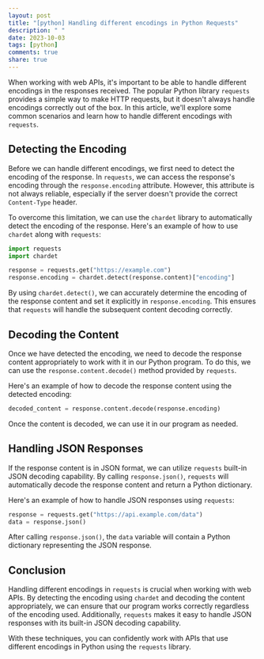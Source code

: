 ```yaml
---
layout: post
title: "[python] Handling different encodings in Python Requests"
description: " "
date: 2023-10-03
tags: [python]
comments: true
share: true
---
```


When working with web APIs, it's important to be able to handle different encodings in the responses received. The popular Python library `requests` provides a simple way to make HTTP requests, but it doesn't always handle encodings correctly out of the box. In this article, we'll explore some common scenarios and learn how to handle different encodings with `requests`.

## Detecting the Encoding

Before we can handle different encodings, we first need to detect the encoding of the response. In `requests`, we can access the response's encoding through the `response.encoding` attribute. However, this attribute is not always reliable, especially if the server doesn't provide the correct `Content-Type` header.

To overcome this limitation, we can use the `chardet` library to automatically detect the encoding of the response. Here's an example of how to use `chardet` along with `requests`:

```python
import requests
import chardet

response = requests.get("https://example.com")
response.encoding = chardet.detect(response.content)["encoding"]
```

By using `chardet.detect()`, we can accurately determine the encoding of the response content and set it explicitly in `response.encoding`. This ensures that `requests` will handle the subsequent content decoding correctly.

## Decoding the Content

Once we have detected the encoding, we need to decode the response content appropriately to work with it in our Python program. To do this, we can use the `response.content.decode()` method provided by `requests`.

Here's an example of how to decode the response content using the detected encoding:

```python
decoded_content = response.content.decode(response.encoding)
```

Once the content is decoded, we can use it in our program as needed.

## Handling JSON Responses

If the response content is in JSON format, we can utilize `requests` built-in JSON decoding capability. By calling `response.json()`, `requests` will automatically decode the response content and return a Python dictionary.

Here's an example of how to handle JSON responses using `requests`:

```python
response = requests.get("https://api.example.com/data")
data = response.json()
```

After calling `response.json()`, the `data` variable will contain a Python dictionary representing the JSON response.

## Conclusion

Handling different encodings in `requests` is crucial when working with web APIs. By detecting the encoding using `chardet` and decoding the content appropriately, we can ensure that our program works correctly regardless of the encoding used. Additionally, `requests` makes it easy to handle JSON responses with its built-in JSON decoding capability.

With these techniques, you can confidently work with APIs that use different encodings in Python using the `requests` library.